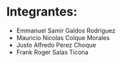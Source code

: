 # Integrantes:
- Emmanuel Samir Galdos Rodriguez
- Mauricio Nicolas Colque Morales
- Justo Alfredo Perez Choque
- Frank Roger Salas Ticona

